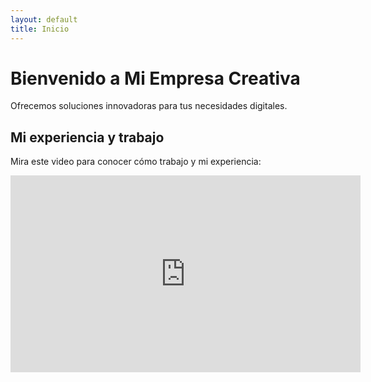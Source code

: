 ```yaml
---
layout: default
title: Inicio
---
```


# Bienvenido a Mi Empresa Creativa

Ofrecemos soluciones innovadoras para tus necesidades digitales.




## Mi experiencia y trabajo

Mira este video para conocer cómo trabajo y mi experiencia:

<iframe width="560" height="315" src="https://www.youtube.com/watch?v=GEwlZqjJ5Og" title="Video de experiencia" frameborder="0" allowfullscreen></iframe>
